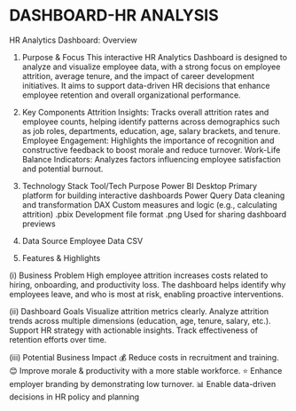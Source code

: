# DASHBOARD-HR ANALYSIS

HR Analytics Dashboard: Overview
1. Purpose & Focus
 This interactive HR Analytics Dashboard is designed to analyze and visualize employee data, with a strong focus on employee attrition, average tenure, 
 and the impact of career development initiatives. It aims to support data-driven HR decisions that enhance employee retention and overall 
 organizational performance.

2. Key Components
 Attrition Insights: Tracks overall attrition rates and employee counts, helping identify patterns across demographics such as job roles, departments, 
 education, age, salary brackets, and tenure.
   Employee Engagement: Highlights the importance of recognition and constructive feedback to boost morale and reduce turnover.
   Work-Life Balance Indicators: Analyzes factors influencing employee satisfaction and potential burnout.

3. Technology Stack
 Tool/Tech	Purpose
 Power BI Desktop	Primary platform for building interactive dashboards
 Power Query	Data cleaning and transformation
 DAX	Custom measures and logic (e.g., calculating attrition)
 .pbix	Development file format
 .png	Used for sharing dashboard previews

4. Data Source
 Employee Data CSV

5. Features & Highlights
   
  (i) Business Problem
   High employee attrition increases costs related to hiring, onboarding, and productivity loss.
   The dashboard helps identify why employees leave, and who is most at risk, enabling proactive interventions.

 (ii) Dashboard Goals
   Visualize attrition metrics clearly.
   Analyze attrition trends across multiple dimensions (education, age, tenure, salary, etc.).
   Support HR strategy with actionable insights.
   Track effectiveness of retention efforts over time.

 (iii) Potential Business Impact
        💰 Reduce costs in recruitment and training.
        😊 Improve morale & productivity with a more stable workforce.
        ⭐ Enhance employer branding by demonstrating low turnover.
        📊 Enable data-driven decisions in HR policy and planning


